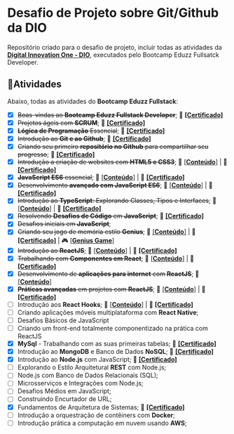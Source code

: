# Desafio de Projeto sobre Git/Github da DIO

Repositório criado para o desafio de projeto, incluir todas as atividades da [**Digital Innovation One - DIO**](https://web.dio.me/track/eduzz-fullstack-developer-3), executados pelo Bootcamp Eduzz Fullsatck Developer.

## :bookmark_tabs:Atividades

Abaixo, todas as atividades do **Bootcamp Eduzz Fullstack**:

- [x] ~~Boas-vindas ao **Bootcamp Eduzz Fullstack Developer**~~; :paperclip: [**[Certificado]**](https://www.dio.me/certificate/EDB8D931)
- [x] ~~Projetos ágeis com **SCRUM**~~; :paperclip: [**[Certificado]**](https://www.dio.me/certificate/2B8735E1)
- [x] ~~**Lógica de Programação** Essencial~~; :paperclip: [**[Certificado]**](https://www.dio.me/certificate/5E21E965)
- [x] ~~Introdução ao **Git e ao Github**~~; :paperclip: [**[Certificado]**](https://www.dio.me/certificate/F3DD3613)
- [x] ~~Criando seu primeiro **repositório no Github** para compartilhar seu progresso~~; :paperclip: [**[Certificado]**](https://www.dio.me/certificate/313C7852)
- [x] ~~Introdução a criação de websites com **HTML5 e CSS3**~~; :file_folder: [[**Conteúdo**]]() | :paperclip: [**[Certificado]**](https://www.dio.me/certificate/E790C2CF)
- [x] ~~**JavaScript ES6** essencial~~;  :file_folder: [[**Conteúdo**]]() | :paperclip: [**[Certificado]**](https://www.dio.me/certificate/40D3EAA7)
- [x] ~~Desenvolvimento **avançado com JavaScript ES6**~~; :file_folder: [[**Conteúdo**]]() | :paperclip: [**[Certificado]**](https://www.dio.me/certificate/6CD15B89)
- [x] ~~Introdução ao **TypeScript**: Explorando Classes, Tipos e Interfaces~~; :file_folder: [[**Conteúdo**]]() | :paperclip: [**[Certificado]**](https://www.dio.me/certificate/D3D51083)
- [x] ~~Resolvendo **Desafios de Código** em **JavaScript**~~; :paperclip: [**[Certificado]**](https://www.dio.me/certificate/5EAF568A)
- [x] ~~Desafios iniciais em **JavaScript**~~;
- [x] ~~Criando seu jogo de memória estilo **Genius**~~; :file_folder: [[**Conteúdo**]]() | :paperclip: [**[Certificado]**]() | :video_game: [[**Genius Game**]](https://kevinyteixeira.github.io/geniusproject-fromdio/)
- [x] ~~Introdução ao **ReactJS**~~; :file_folder: [[**Conteúdo**]]() | :paperclip: [**[Certificado]**](https://www.dio.me/certificate/EC044476)
- [x] ~~Trabalhando com **Componentes em React**~~; :file_folder: [[**Conteúdo**]]() | :paperclip: [**[Certificado]**](https://www.dio.me/certificate/CBDE24BE)
- [x] ~~Desenvolvimento de **aplicações para internet** com **ReactJS**~~; :file_folder: [[**Conteúdo**]]()
- [x] ~~**Práticas avançadas** em projetos com **ReactJS**~~; :file_folder: [[**Conteúdo**]]() | :paperclip: [**[Certificado]**]()
- [ ] Introdução aos **React Hooks**; :file_folder: [[**Conteúdo**]]() | :paperclip: [**[Certificado]**]()
- [ ] Criando aplicações móveis multiplataforma com **React Native**;
- [ ] Desafios Básicos de JavaScript
- [ ] Criando um front-end totalmente componentizado na prática com ReactJS
- [x] **MySql** - Trabalhando com as suas primeiras tabelas; :paperclip: [**[Certificado]**](https://www.dio.me/certificate/09C0C818)
- [x] Introdução ao **MongoDB** e Banco de Dados **NoSQL**; :paperclip: [**[Certificado]**](https://www.dio.me/certificate/A619E179)
- [X] Introdução ao **Node.js** com JavaScript; :paperclip: [**[Certificado]**](https://www.dio.me/certificate/CCBFA4D6)
- [ ] Explorando o Estilo Arquitetural **REST** com Node.js;
- [ ] Node.js com Banco de Dados Relacionais (SQL);
- [ ] Microsserviços e Integrações com Node.js;
- [ ] Desafios Médios em JavaScript;
- [ ] Construindo Encurtador de URL;
- [x] Fundamentos de Arquitetura de Sistemas; :paperclip: [**[Certificado]**](https://www.dio.me/certificate/458ECEA1)
- [ ] Introdução a orquestração de contêiners com **Docker**;
- [ ] Introdução prática a computação em nuvem usando **AWS**;
